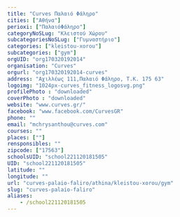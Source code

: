 ```yaml
---
title: "Curves Παλαιό Φάληρο"
cities: ["Αθήνα"]
perioxi: ["ΠαλαιόΦάληρο"]
categoryNoSLug: "Κλειστού Χώρου"
subcategoriesNoSLug: ["Γυμναστήριο"]
categories: ["kleistou-xorou"]
subcategories: ["gym"]
orgUID: "org170320192014"
organisation: "Curves"
orgurl: "org170320192014-curves"
address: "Αχιλλέως 111,Παλαιό Φάληρο, Τ.Κ. 175 63"
logoimg: "1024px-curves_fitness_logosvg.png"
profilePhoto : "downloaded"
coverPhoto : "downloaded"
website: "www.curves.gr/"
facebook: "www.facebook.com/CurvesGR"
phone: ""
email: "mchrysanthou@curves.com"
courses: ""
places: [""]
rensponsibles: ""
zipcode: ["17563"]
schoolsUID: "school221120181505"
UID: "school221120181505"
latitude: ""
longitude: ""
url: "curves-palaio-faliro/athina/kleistou-xorou/gym"
slug: "curves-palaio-faliro"
aliases:
    - /school221120181505
---
```





